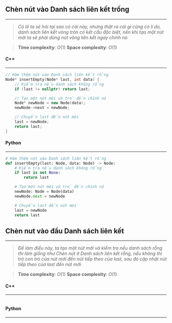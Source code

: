 ## Chèn nút vào Danh sách liên kết trống
---
> _Có lẽ ta sẽ hỏi tại sao có cái này, nhưng thật ra cái gì cũng có lí do, danh sách liên kết vòng tròn có kết cấu đặc biệt, nên khi tạo một nút mới ta sẽ phải dùng nút vòng liên kết ngay chính nó_

> **Time complexity**: $O(1)$
> **Space complexity**: $O(1)$

#### C++
---
``` cpp
// Hàm thêm nút vào Danh sách liên kết rỗng
Node* insertEmpty(Node* last, int data) {
    // Kiểm tra nếu danh sách không rỗng
    if (last != nullptr) return last;

    // Tạo một nút mới và trỏ đến chính nó
    Node* newNode = new Node(data);
    newNode->next = newNode;

    // Chuyển last đến nút mới
    last = newNode;
    return last;
}
```
#### Python
---
``` python
# Hàm thêm nút vào Danh sách liên kết rỗng
def insertEmpty(last: Node, data: Node) -> Node:
    # Kiểm tra nếu danh sách không rỗng
	if last is not None:
		return last

    # Tạo một nút mới và trỏ đến chính nó
	newNode: Node = Node(data)
	newNode.next = newNode

    # Chuyển last đến nút mới
	last = newNode
	return last
```

## Chèn nut vào đầu Danh sách liên kết
---
> _Để làm điều này, ta tạo một nút mới và kiểm tra nếu danh sách rỗng thì làm giống như Chèn nút ở Danh sách liên kết rỗng, nếu không thì trỏ con trỏ của nút mới đến nút tiếp theo của last, sau đó cập nhật nút tiếp theo của last đến nút mới_

> **Time complexity**: $O(1)$
> **Space complexity**: $O(1)$
#### C++
---
``` cpp

```
#### Python
---
``` python

```